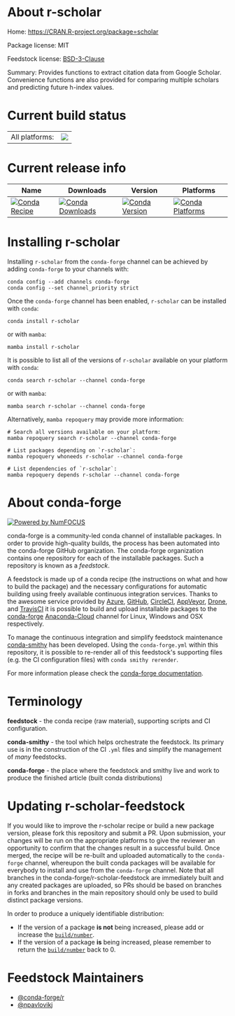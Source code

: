 About r-scholar
===============

Home: https://CRAN.R-project.org/package=scholar

Package license: MIT

Feedstock license: [BSD-3-Clause](https://github.com/conda-forge/r-scholar-feedstock/blob/main/LICENSE.txt)

Summary: Provides functions to extract citation data from Google Scholar.  Convenience functions are also provided for comparing multiple scholars and predicting future h-index values.

Current build status
====================


<table><tr><td>All platforms:</td>
    <td>
      <a href="https://dev.azure.com/conda-forge/feedstock-builds/_build/latest?definitionId=9136&branchName=main">
        <img src="https://dev.azure.com/conda-forge/feedstock-builds/_apis/build/status/r-scholar-feedstock?branchName=main">
      </a>
    </td>
  </tr>
</table>

Current release info
====================

| Name | Downloads | Version | Platforms |
| --- | --- | --- | --- |
| [![Conda Recipe](https://img.shields.io/badge/recipe-r--scholar-green.svg)](https://anaconda.org/conda-forge/r-scholar) | [![Conda Downloads](https://img.shields.io/conda/dn/conda-forge/r-scholar.svg)](https://anaconda.org/conda-forge/r-scholar) | [![Conda Version](https://img.shields.io/conda/vn/conda-forge/r-scholar.svg)](https://anaconda.org/conda-forge/r-scholar) | [![Conda Platforms](https://img.shields.io/conda/pn/conda-forge/r-scholar.svg)](https://anaconda.org/conda-forge/r-scholar) |

Installing r-scholar
====================

Installing `r-scholar` from the `conda-forge` channel can be achieved by adding `conda-forge` to your channels with:

```
conda config --add channels conda-forge
conda config --set channel_priority strict
```

Once the `conda-forge` channel has been enabled, `r-scholar` can be installed with `conda`:

```
conda install r-scholar
```

or with `mamba`:

```
mamba install r-scholar
```

It is possible to list all of the versions of `r-scholar` available on your platform with `conda`:

```
conda search r-scholar --channel conda-forge
```

or with `mamba`:

```
mamba search r-scholar --channel conda-forge
```

Alternatively, `mamba repoquery` may provide more information:

```
# Search all versions available on your platform:
mamba repoquery search r-scholar --channel conda-forge

# List packages depending on `r-scholar`:
mamba repoquery whoneeds r-scholar --channel conda-forge

# List dependencies of `r-scholar`:
mamba repoquery depends r-scholar --channel conda-forge
```


About conda-forge
=================

[![Powered by
NumFOCUS](https://img.shields.io/badge/powered%20by-NumFOCUS-orange.svg?style=flat&colorA=E1523D&colorB=007D8A)](https://numfocus.org)

conda-forge is a community-led conda channel of installable packages.
In order to provide high-quality builds, the process has been automated into the
conda-forge GitHub organization. The conda-forge organization contains one repository
for each of the installable packages. Such a repository is known as a *feedstock*.

A feedstock is made up of a conda recipe (the instructions on what and how to build
the package) and the necessary configurations for automatic building using freely
available continuous integration services. Thanks to the awesome service provided by
[Azure](https://azure.microsoft.com/en-us/services/devops/), [GitHub](https://github.com/),
[CircleCI](https://circleci.com/), [AppVeyor](https://www.appveyor.com/),
[Drone](https://cloud.drone.io/welcome), and [TravisCI](https://travis-ci.com/)
it is possible to build and upload installable packages to the
[conda-forge](https://anaconda.org/conda-forge) [Anaconda-Cloud](https://anaconda.org/)
channel for Linux, Windows and OSX respectively.

To manage the continuous integration and simplify feedstock maintenance
[conda-smithy](https://github.com/conda-forge/conda-smithy) has been developed.
Using the ``conda-forge.yml`` within this repository, it is possible to re-render all of
this feedstock's supporting files (e.g. the CI configuration files) with ``conda smithy rerender``.

For more information please check the [conda-forge documentation](https://conda-forge.org/docs/).

Terminology
===========

**feedstock** - the conda recipe (raw material), supporting scripts and CI configuration.

**conda-smithy** - the tool which helps orchestrate the feedstock.
                   Its primary use is in the construction of the CI ``.yml`` files
                   and simplify the management of *many* feedstocks.

**conda-forge** - the place where the feedstock and smithy live and work to
                  produce the finished article (built conda distributions)


Updating r-scholar-feedstock
============================

If you would like to improve the r-scholar recipe or build a new
package version, please fork this repository and submit a PR. Upon submission,
your changes will be run on the appropriate platforms to give the reviewer an
opportunity to confirm that the changes result in a successful build. Once
merged, the recipe will be re-built and uploaded automatically to the
`conda-forge` channel, whereupon the built conda packages will be available for
everybody to install and use from the `conda-forge` channel.
Note that all branches in the conda-forge/r-scholar-feedstock are
immediately built and any created packages are uploaded, so PRs should be based
on branches in forks and branches in the main repository should only be used to
build distinct package versions.

In order to produce a uniquely identifiable distribution:
 * If the version of a package **is not** being increased, please add or increase
   the [``build/number``](https://docs.conda.io/projects/conda-build/en/latest/resources/define-metadata.html#build-number-and-string).
 * If the version of a package **is** being increased, please remember to return
   the [``build/number``](https://docs.conda.io/projects/conda-build/en/latest/resources/define-metadata.html#build-number-and-string)
   back to 0.

Feedstock Maintainers
=====================

* [@conda-forge/r](https://github.com/conda-forge/r/)
* [@npavlovikj](https://github.com/npavlovikj/)

